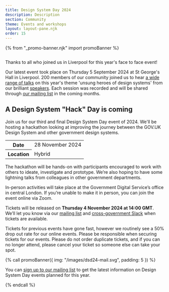 ```yaml
---
title: Design System Day 2024
description: Description
section: Community
theme: Events and workshops
layout: layout-pane.njk
order: 15
---
```


{% from "_promo-banner.njk" import promoBanner %}

<img class="app-image--no-border govuk-!-margin-bottom-9" src="/images/dsd24-24.svg" alt="" role="presentation">

<p class="govuk-!-font-size-24">
Thanks to all who joined us in Liverpool for this year's face to face event!
</p>

Our latest event took place on Thursday 5 September 2024 at St George's Hall in Liverpool. 200 members of our community joined us to hear [a wide range of talks](/community/design-system-day-2024/session-information) on this year's theme 'unsung heroes of design systems' from our brilliant [speakers](/community/design-system-day-2024/speaker-information). Each session was recorded and will be shared through [our mailing list](https://mailchi.mp/707ce8dec373/get-updated-by-email-govuk-design-system) in the coming months.

## A Design System "Hack" Day is coming

Join us for our third and final Design System Day event of 2024. We'll be hosting a hackathon looking at improving the journey between the GOV.UK Design System and other government design systems.

<table class="govuk-table">
  <tbody>
    <tr class="govuk-table__row">
      <th scope="row" class="govuk-table__header">
        Date
      </th>
      <td class="govuk-table__cell">
        28 November 2024
      </td>
    </tr>
    <tr class="govuk-table__row">
      <th scope="row" class="govuk-table__header">
        Location
      </th>
      <td class="govuk-table__cell">
        Hybrid
      </td>
    </tr>
  </tbody>
</table>

The hackathon will be hands-on with participants encouraged to work with others to ideate, investigate and prototype. We’re also hoping to have some lightning talks from colleagues in other government departments.

In-person activities will take place at the Government Digital Service’s office in central London. If you’re unable to make it in person, you can join the event online via Zoom.

Tickets will be released on **Thursday 4 November 2024 at 14:00 GMT**. We’ll let you know via our [mailing list](https://mailchi.mp/707ce8dec373/get-updated-by-email-govuk-design-system) and [cross-government Slack](https://ukgovernmentdigital.slack.com/archives/C6DMEH5R6) when tickets are available.

Tickets for previous events have gone fast, however we routinely see a 50% drop out rate for our online events. Please be responsible when securing tickets for our events. Please do not order duplicate tickets, and if you can no longer attend, please cancel your ticket so someone else can take your spot.

{% call promoBanner({
  img: "/images/dsd24-mail.svg",
  padding: 5
}) %}

  <p>
    You can <a class="govuk-link" href="https://mailchi.mp/707ce8dec373/get-updated-by-email-govuk-design-system">sign up to our mailing list</a> to get the latest information on Design System Day events planned for this year.
  </p>
{% endcall %}
